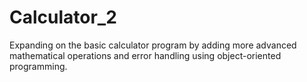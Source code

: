 # Calculator_2
Expanding on the basic calculator program by adding more advanced mathematical operations and error handling using object-oriented programming.
